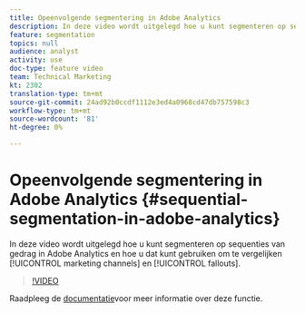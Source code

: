 ```yaml
---
title: Opeenvolgende segmentering in Adobe Analytics
description: In deze video wordt uitgelegd hoe u kunt segmenteren op sequenties van gedrag in Adobe Analytics en hoe u dat kunt gebruiken om marketingkanalen en fallouts te vergelijken.
feature: segmentation
topics: null
audience: analyst
activity: use
doc-type: feature video
team: Technical Marketing
kt: 2302
translation-type: tm+mt
source-git-commit: 24ad92b0ccdf1112e3ed4a0968cd47db757598c3
workflow-type: tm+mt
source-wordcount: '81'
ht-degree: 0%

---
```



# Opeenvolgende segmentering in Adobe Analytics {#sequential-segmentation-in-adobe-analytics}

In deze video wordt uitgelegd hoe u kunt segmenteren op sequenties van gedrag in Adobe Analytics en hoe u dat kunt gebruiken om te vergelijken [!UICONTROL marketing channels] en [!UICONTROL fallouts].

>[!VIDEO](https://video.tv.adobe.com/v/25405/?quality=12)

Raadpleeg de [documentatie](https://marketing.adobe.com/resources/help/en_US/analytics/segment/index.html?f=seg_build_ui)voor meer informatie over deze functie.
